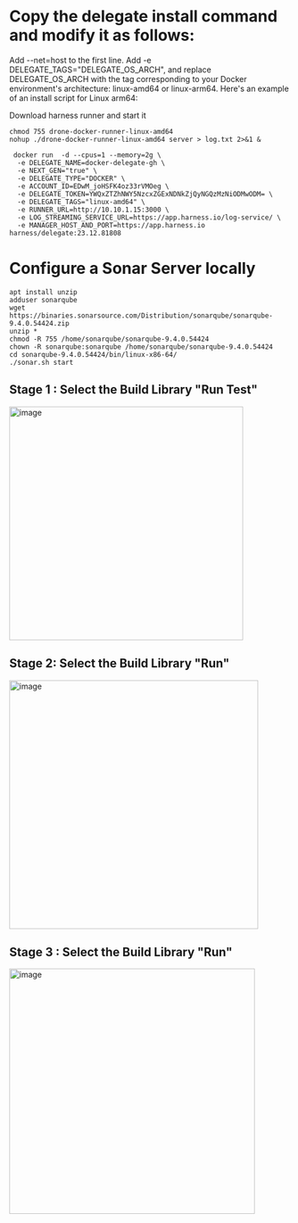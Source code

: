 # Copy the delegate install command and modify it as follows:
Add --net=host to the first line.
Add -e DELEGATE_TAGS="DELEGATE_OS_ARCH", and replace DELEGATE_OS_ARCH with the tag corresponding to your Docker environment's 
architecture: linux-amd64 or linux-arm64.
Here's an example of an install script for Linux arm64:

 Download harness runner and start it
 ```
 chmod 755 drone-docker-runner-linux-amd64
 nohup ./drone-docker-runner-linux-amd64 server > log.txt 2>&1 &
```
```
 docker run  -d --cpus=1 --memory=2g \
  -e DELEGATE_NAME=docker-delegate-gh \
  -e NEXT_GEN="true" \
  -e DELEGATE_TYPE="DOCKER" \
  -e ACCOUNT_ID=EDwM_joHSFK4oz33rVMOeg \
  -e DELEGATE_TOKEN=YWQxZTZhNWY5NzcxZGExNDNkZjQyNGQzMzNiODMwODM= \
  -e DELEGATE_TAGS="linux-amd64" \
  -e RUNNER_URL=http://10.10.1.15:3000 \
  -e LOG_STREAMING_SERVICE_URL=https://app.harness.io/log-service/ \
  -e MANAGER_HOST_AND_PORT=https://app.harness.io harness/delegate:23.12.81808
```

# Configure a Sonar Server locally
```
apt install unzip
adduser sonarqube
wget https://binaries.sonarsource.com/Distribution/sonarqube/sonarqube-9.4.0.54424.zip
unzip *
chmod -R 755 /home/sonarqube/sonarqube-9.4.0.54424
chown -R sonarqube:sonarqube /home/sonarqube/sonarqube-9.4.0.54424
cd sonarqube-9.4.0.54424/bin/linux-x86-64/
./sonar.sh start
```
## Stage 1 : Select the Build Library "Run Test"
<img width="419" alt="image" src="https://github.com/e5664869/harness-ci/assets/122775400/66e18674-6f8c-4815-a14f-4697f5b2d5da">

## Stage 2: Select the Build Library "Run"
<img width="446" alt="image" src="https://github.com/e5664869/harness-ci/assets/122775400/b41850cf-72c4-41cb-ae2e-8f3ef53076aa">

## Stage 3 : Select the Build Library "Run"
<img width="440" alt="image" src="https://github.com/e5664869/harness-ci/assets/122775400/d344c332-ee86-4499-a926-6b1572badbc0">


